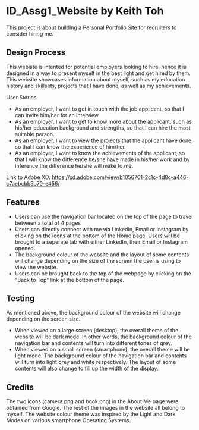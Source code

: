 # ID_Assg1_Website by Keith Toh
This project is about building a Personal Portfolio Site for recruiters to consider hiring me. 

## Design Process
This webiste is intented for potential employers looking to hire, hence it is designed in a way to present myself in the best light and get hired by them. This website showcases information about myself, such as my education history and skillsets, projects that I have done, as well as my achievements.

User Stories:
* As an employer, I want to get in touch with the job applicant, so that I can invite him/her for an interview.
* As an employer, I want to get to know more about the applicant, such as his/her education background and strengths, so that I can hire the most suitable person.
* As an employer, I want to view the projects that the applicant have done, so that I can know the experience of him/her.
* As an employer, I want to know the achievements of the applicant, so that I will know the difference he/she have made in his/her work and by inference the difference he/she will make to me.

 Link to Adobe XD: https://xd.adobe.com/view/b1056701-2c1c-4d8c-a446-c7aebcbb5b70-e456/ 

## Features
* Users can use the navigation bar located on the top of the page to travel between a total of 4 pages
* Users can directly connect with me via LinkedIn, Email or Instagram by clicking on the icons at the bottom of the Home page. Users will be brought to a seperate tab with either LinkedIn, their Email or Instagram opened.
* The background colour of the website and the layout of some contents will change depending on the size of the screen the user is using to view the website. 
* Users can be brought back to the top of the webpage by clicking on the "Back to Top" link at the bottom of the page.

## Testing
As mentioned above, the background colour of the website will change depending on the screen size.
* When viewed on a large screen (desktop), the overall theme of the website will be dark mode. In other words, the background colour of the navigation bar and contents will turn into different tones of grey.
* When viewed on a small screen (smartphone), the overall theme will be light mode. The background colour of the navigation bar and contents will turn into light grey and white respectively. The layout of some contents will also change to fill up the width of the display. 

## Credits
The two icons (camera.png and book.png) in the About Me page were obtained from Google.
The rest of the images in the website all belong to myself.
The website colour theme was inspired by the Light and Dark Modes on various smartphone Operating Systems.